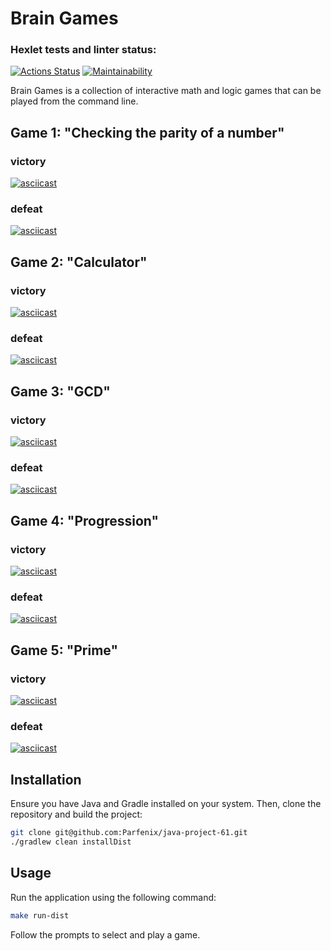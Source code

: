# Brain Games

### Hexlet tests and linter status:
[![Actions Status](https://github.com/Parfenix/java-project-61/actions/workflows/hexlet-check.yml/badge.svg)](https://github.com/Parfenix/java-project-61/actions)
[![Maintainability](https://api.codeclimate.com/v1/badges/9537e382a24c57c90029/maintainability)](https://codeclimate.com/github/Parfenix/java-project-61/maintainability)

Brain Games is a collection of interactive math and logic games that can be played from the command line.
## Game 1: "Checking the parity of a number"
### victory
[![asciicast](https://asciinema.org/a/kqEzBz4lGtlrss9V3tDQKthuv.svg)](https://asciinema.org/a/kqEzBz4lGtlrss9V3tDQKthuv)
### defeat
[![asciicast](https://asciinema.org/a/qAGqiXURwe1neu6eqqpOuSSL2.svg)](https://asciinema.org/a/qAGqiXURwe1neu6eqqpOuSSL2)
## Game 2: "Calculator"
### victory
[![asciicast](https://asciinema.org/a/8QhcKyNY6MVWvqBJztZwVwzsi.svg)](https://asciinema.org/a/8QhcKyNY6MVWvqBJztZwVwzsi)
### defeat
[![asciicast](https://asciinema.org/a/hFFrp5dhNBDXitTS4YU1by0NH.svg)](https://asciinema.org/a/hFFrp5dhNBDXitTS4YU1by0NH)
## Game 3: "GCD"
### victory
[![asciicast](https://asciinema.org/a/3fg1xkzEtFRU8bPTzK1W2yV04.svg)](https://asciinema.org/a/3fg1xkzEtFRU8bPTzK1W2yV04)
### defeat
[![asciicast](https://asciinema.org/a/i8UVmFNtkcf1KYkO763j2s7cg.svg)](https://asciinema.org/a/i8UVmFNtkcf1KYkO763j2s7cg)
## Game 4: "Progression"
### victory
[![asciicast](https://asciinema.org/a/L3tudGBvGXJQz8Qgbbbp3LPBu.svg)](https://asciinema.org/a/L3tudGBvGXJQz8Qgbbbp3LPBu)
### defeat
[![asciicast](https://asciinema.org/a/2p3hjFEpe05Ps5jqcE3W3yrnU.svg)](https://asciinema.org/a/2p3hjFEpe05Ps5jqcE3W3yrnU)
## Game 5: "Prime"
### victory
[![asciicast](https://asciinema.org/a/oM7FsBf3cBAWiVQUdO5rUelKc.svg)](https://asciinema.org/a/oM7FsBf3cBAWiVQUdO5rUelKc)
### defeat
[![asciicast](https://asciinema.org/a/TxO2BRwV4c5Z3oTlB0FU5mqT3.svg)](https://asciinema.org/a/TxO2BRwV4c5Z3oTlB0FU5mqT3)

## Installation

Ensure you have Java and Gradle installed on your system. Then, clone the repository and build the project:

```sh
git clone git@github.com:Parfenix/java-project-61.git
./gradlew clean installDist
```
## Usage

Run the application using the following command:

```sh
make run-dist
```

Follow the prompts to select and play a game.


